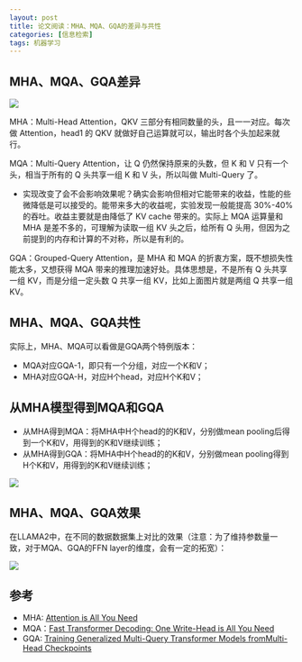 ```yaml
---
layout: post
title: 论文阅读：MHA、MQA、GQA的差异与共性
categories: [信息检索]
tags: 机器学习
---
```


## MHA、MQA、GQA差异

![](http://yongyuan.name/imgs/posts/mha_mqa_gqa.png)

MHA：Multi-Head Attention，QKV 三部分有相同数量的头，且一一对应。每次做 Attention，head1 的 QKV 就做好自己运算就可以，输出时各个头加起来就行。

MQA：Multi-Query Attention，让 Q 仍然保持原来的头数，但 K 和 V 只有一个头，相当于所有的 Q 头共享一组 K 和 V 头，所以叫做 Multi-Query 了。

- 实现改变了会不会影响效果呢？确实会影响但相对它能带来的收益，性能的些微降低是可以接受的。能带来多大的收益呢，实验发现一般能提高 30%-40% 的吞吐。收益主要就是由降低了 KV cache 带来的。实际上 MQA 运算量和 MHA 是差不多的，可理解为读取一组 KV 头之后，给所有 Q 头用，但因为之前提到的内存和计算的不对称，所以是有利的。

GQA：Grouped-Query Attention，是 MHA 和 MQA 的折衷方案，既不想损失性能太多，又想获得 MQA 带来的推理加速好处。具体思想是，不是所有 Q 头共享一组 KV，而是分组一定头数 Q 共享一组 KV，比如上面图片就是两组 Q 共享一组 KV。

## MHA、MQA、GQA共性

实际上，MHA、MQA可以看做是GQA两个特例版本：

- MQA对应GQA-1，即只有一个分组，对应一个K和V；
- MHA对应GQA-H，对应H个head，对应H个K和V；

## 从MHA模型得到MQA和GQA

- 从MHA得到MQA：将MHA中H个head的的K和V，分别做mean pooling后得到一个K和V，用得到的K和V继续训练；
- 从MHA得到GQA：将MHA中H个head的的K和V，分别做mean pooling得到H个K和V，用得到的K和V继续训练；

![](http://yongyuan.name/imgs/posts/kv_mean_pooling.png)


## MHA、MQA、GQA效果

在LLAMA2中，在不同的数据数据集上对比的效果（注意：为了维持参数量一致，对于MQA、GQA的FFN layer的维度，会有一定的拓宽）：

![](http://yongyuan.name/imgs/posts/mha_mqa_cqa_performance.png)

## 参考

- MHA: [Attention is All You Need](https://arxiv.org/pdf/1706.03762.pdf)
- MQA：[Fast Transformer Decoding: One Write-Head is All You Need](https://arxiv.org/pdf/1911.02150.pdf)
- GQA: [Training Generalized Multi-Query Transformer Models fromMulti-Head Checkpoints](https://arxiv.org/pdf/2305.13245.pdf)  






